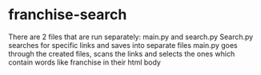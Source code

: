 # franchise-search
There are 2 files that are run separately: main.py and search.py
Search.py searches for specific links and saves into separate files
main.py goes through the created files, scans the links and selects the ones which contain words like franchise in their html body
